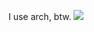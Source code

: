 I use arch, btw.
![](https://cdn.printerval.com/unsafe/960x960/assets.printerval.com/files/2022/01/14/d18dceb7157bc9427ad9d05efaabe124.jpg)
<!--### I like Tohno Akiha 👢 -->

<!--
**Sberm/Sberm** is a ✨ _special_ ✨ repository because its `README.md` (this file) appears on your GitHub profile.

Here are some ideas to get you started:

- 🔭 I’m currently working on ...
- 🌱 I’m currently learning ...
- 👯 I’m looking to collaborate on ...
- 🤔 I’m looking for help with ...
- 💬 Ask me about ...
- 📫 How to reach me: ...
- 😄 Pronouns: ...
- ⚡ Fun fact: ...
-->

